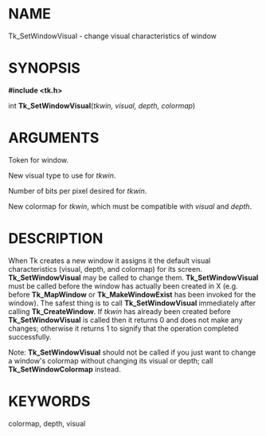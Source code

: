 # NAME

Tk_SetWindowVisual - change visual characteristics of window

# SYNOPSIS

**#include \<tk.h\>**

int **Tk_SetWindowVisual**(*tkwin, visual, depth, colormap*)

# ARGUMENTS

Token for window.

New visual type to use for *tkwin*.

Number of bits per pixel desired for *tkwin*.

New colormap for *tkwin*, which must be compatible with *visual* and
*depth*.

# DESCRIPTION

When Tk creates a new window it assigns it the default visual
characteristics (visual, depth, and colormap) for its screen.
**Tk_SetWindowVisual** may be called to change them.
**Tk_SetWindowVisual** must be called before the window has actually
been created in X (e.g. before **Tk_MapWindow** or
**Tk_MakeWindowExist** has been invoked for the window). The safest
thing is to call **Tk_SetWindowVisual** immediately after calling
**Tk_CreateWindow**. If *tkwin* has already been created before
**Tk_SetWindowVisual** is called then it returns 0 and does not make any
changes; otherwise it returns 1 to signify that the operation completed
successfully.

Note: **Tk_SetWindowVisual** should not be called if you just want to
change a window\'s colormap without changing its visual or depth; call
**Tk_SetWindowColormap** instead.

# KEYWORDS

colormap, depth, visual

<!---
Copyright (c) 1992 The Regents of the University of California
Copyright (c) 1994-1996 Sun Microsystems, Inc
-->

